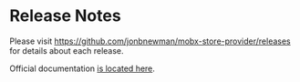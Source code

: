 # Release Notes

Please visit https://github.com/jonbnewman/mobx-store-provider/releases for details about each release.

Official documentation [is located here](http://mobx-store-provider.overfoc.us/).
